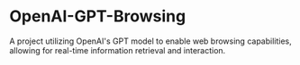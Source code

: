 # OpenAI-GPT-Browsing
A project utilizing OpenAI's GPT model to enable web browsing capabilities, allowing for real-time information retrieval and interaction.
